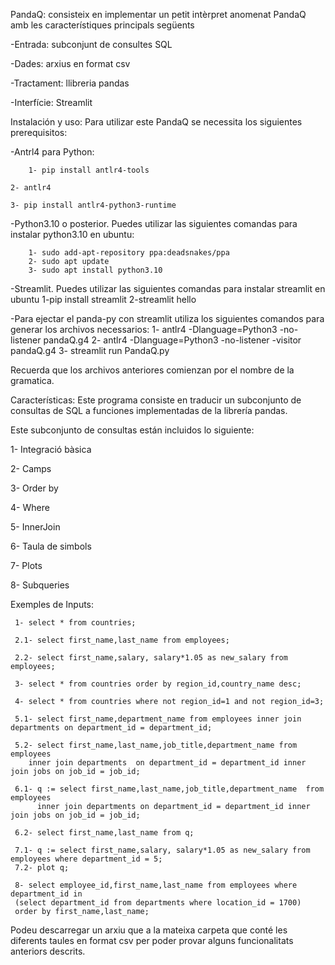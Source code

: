 PandaQ: consisteix en implementar un petit intèrpret anomenat PandaQ amb les característiques principals següents

-Entrada: subconjunt de consultes SQL

-Dades: arxius en format csv

-Tractament: llibreria pandas

-Interfície: Streamlit

Instalación y uso: Para utilizar este PandaQ se necessita los siguientes prerequisitos:          

   -Antrl4 para Python:
   
        1- pip install antlr4-tools
	
	2- antlr4
 
	3- pip install antlr4-python3-runtime

-Python3.10 o posterior. Puedes utilizar las siguientes comandas para instalar python3.10 en ubuntu:

		1- sudo add-apt-repository ppa:deadsnakes/ppa
		2- sudo apt update 
		3- sudo apt install python3.10
  
-Streamlit. Puedes utilizar las siguientes comandas para instalar streamlit en ubuntu
	1-pip install streamlit
        2-streamlit hello

-Para ejectar el panda-py con streamlit utiliza los siguientes comandos para generar los archivos necessarios:
        1- antlr4 -Dlanguage=Python3 -no-listener pandaQ.g4
        2- antlr4 -Dlanguage=Python3 -no-listener -visitor pandaQ.g4
        3- streamlit run PandaQ.py

Recuerda que los archivos anteriores comienzan por el nombre de la gramatica.

Características: Este programa consiste en traducir un subconjunto de consultas de SQL a funciones implementadas de la librería pandas. 

Este subconjunto de consultas están incluidos lo siguiente:

1- Integració bàsica

2- Camps

3- Order by

4- Where

5- InnerJoin

6- Taula de simbols

7- Plots

8- Subqueries

Exemples de Inputs:
       
     1- select * from countries;

     2.1- select first_name,last_name from employees;

     2.2- select first_name,salary, salary*1.05 as new_salary from employees;

     3- select * from countries order by region_id,country_name desc;

     4- select * from countries where not region_id=1 and not region_id=3;

     5.1- select first_name,department_name from employees inner join departments on department_id = department_id;

     5.2- select first_name,last_name,job_title,department_name from employees 
        inner join departments  on department_id = department_id inner join jobs on job_id = job_id;

     6.1- q := select first_name,last_name,job_title,department_name  from employees 
          inner join departments on department_id = department_id inner join jobs on job_id = job_id;

     6.2- select first_name,last_name from q;

     7.1- q := select first_name,salary, salary*1.05 as new_salary from employees where department_id = 5;
     7.2- plot q;

     8- select employee_id,first_name,last_name from employees where department_id in 
     (select department_id from departments where location_id = 1700) 
     order by first_name,last_name;

Podeu descarregar un arxiu que a la mateixa carpeta que conté les diferents taules en format csv per poder provar alguns funcionalitats anteriors descrits.
	
